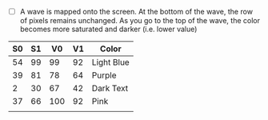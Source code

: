 - [ ] A wave is mapped onto the screen. At the bottom of the wave, the row of pixels remains unchanged. As you go to the top of the wave, the color becomes more saturated and darker (i.e. lower value)

| S0  | S1  | V0  | V1  | Color      |
| --- | --- | --- | --- | ---------- |
| 54  | 99  | 99  | 92  | Light Blue |
| 39  | 81  | 78  | 64  | Purple     |
| 2   | 30  | 67  | 42  | Dark Text  |
| 37  | 66  | 100 | 92  | Pink       |
|     |     |     |     |            |

